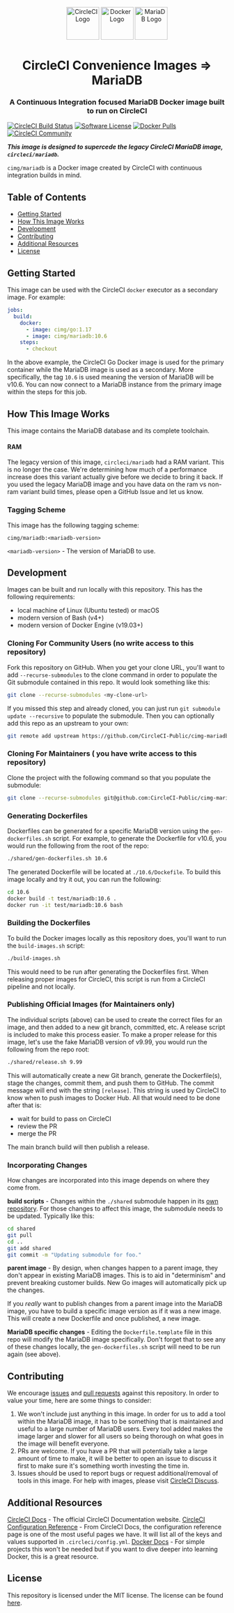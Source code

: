 <div align="center">
	<p>
		<img alt="CircleCI Logo" src="https://raw.github.com/CircleCI-Public/cimg-mariadb/main/img/circle-circleci.svg?sanitize=true" width="75" />
		<img alt="Docker Logo" src="https://raw.github.com/CircleCI-Public/cimg-mariadb/main/img/circle-docker.svg?sanitize=true" width="75" />
		<img alt="MariaDB Logo" src="https://raw.github.com/CircleCI-Public/cimg-mariadb/main/img/circle-mariadb.svg?sanitize=true" width="75" />
	</p>
	<h1>CircleCI Convenience Images => MariaDB</h1>
	<h3>A Continuous Integration focused MariaDB Docker image built to run on CircleCI</h3>
</div>

[![CircleCI Build Status](https://circleci.com/gh/CircleCI-Public/cimg-mariadb.svg?style=shield)](https://circleci.com/gh/CircleCI-Public/cimg-mariadb) [![Software License](https://img.shields.io/badge/license-MIT-blue.svg)](https://raw.githubusercontent.com/CircleCI-Public/cimg-mariadb/master/LICENSE) [![Docker Pulls](https://img.shields.io/docker/pulls/cimg/mariadb)](https://hub.docker.com/r/cimg/mariadb) [![CircleCI Community](https://img.shields.io/badge/community-CircleCI%20Discuss-343434.svg)](https://discuss.circleci.com/c/ecosystem/circleci-images)

***This image is designed to supercede the legacy CircleCI MariaDB image, `circleci/mariadb`.***

`cimg/mariadb` is a Docker image created by CircleCI with continuous integration builds in mind.


## Table of Contents

- [Getting Started](#getting-started)
- [How This Image Works](#how-this-image-works)
- [Development](#development)
- [Contributing](#contributing)
- [Additional Resources](#additional-resources)
- [License](#license)


## Getting Started

This image can be used with the CircleCI `docker` executor as a secondary image.
For example:

```yaml
jobs:
  build:
    docker:
      - image: cimg/go:1.17
      - image: cimg/mariadb:10.6
    steps:
      - checkout
```

In the above example, the CircleCI Go Docker image is used for the primary container while the MariaDB image is used as a secondary.
More specifically, the tag `10.6` is used meaning the version of MariaDB will be v10.6.
You can now connect to a MariaDB instance from the primary image within the steps for this job.


## How This Image Works

This image contains the MariaDB database and its complete toolchain.

#### RAM

The legacy version of this image, `circleci/mariadb` had a RAM variant.
This is no longer the case.
We're determining how much of a performance increase does this variant actually give before we decide to bring it back.
If you used the legacy MariaDB image and you have data on the ram vs non-ram variant build times, please open a GitHub Issue and let us know.


### Tagging Scheme

This image has the following tagging scheme:

```
cimg/mariadb:<mariadb-version>
```

`<mariadb-version>` - The version of MariaDB to use.


## Development

Images can be built and run locally with this repository.
This has the following requirements:

- local machine of Linux (Ubuntu tested) or macOS
- modern version of Bash (v4+)
- modern version of Docker Engine (v19.03+)

### Cloning For Community Users (no write access to this repository)

Fork this repository on GitHub.
When you get your clone URL, you'll want to add `--recurse-submodules` to the clone command in order to populate the Git submodule contained in this repo.
It would look something like this:

```bash
git clone --recurse-submodules <my-clone-url>
```

If you missed this step and already cloned, you can just run `git submodule update --recursive` to populate the submodule.
Then you can optionally add this repo as an upstream to your own:

```bash
git remote add upstream https://github.com/CircleCI-Public/cimg-mariadb.git
```

### Cloning For Maintainers ( you have write access to this repository)

Clone the project with the following command so that you populate the submodule:

```bash
git clone --recurse-submodules git@github.com:CircleCI-Public/cimg-mariadb.git
```

### Generating Dockerfiles

Dockerfiles can be generated for a specific MariaDB version using the `gen-dockerfiles.sh` script.
For example, to generate the Dockerfile for v10.6, you would run the following from the root of the repo:

```bash
./shared/gen-dockerfiles.sh 10.6
```

The generated Dockerfile will be located at `./10.6/Dockefile`.
To build this image locally and try it out, you can run the following:

```bash
cd 10.6
docker build -t test/mariadb:10.6 .
docker run -it test/mariadb:10.6 bash
```

### Building the Dockerfiles

To build the Docker images locally as this repository does, you'll want to run the `build-images.sh` script:

```bash
./build-images.sh
```

This would need to be run after generating the Dockerfiles first.
When releasing proper images for CircleCI, this script is run from a CircleCI pipeline and not locally.

### Publishing Official Images (for Maintainers only)

The individual scripts (above) can be used to create the correct files for an image, and then added to a new git branch, committed, etc.
A release script is included to make this process easier.
To make a proper release for this image, let's use the fake MariaDB version of v9.99, you would run the following from the repo root:

```bash
./shared/release.sh 9.99
```

This will automatically create a new Git branch, generate the Dockerfile(s), stage the changes, commit them, and push them to GitHub.
The commit message will end with the string `[release]`.
This string is used by CircleCI to know when to push images to Docker Hub.
All that would need to be done after that is:

- wait for build to pass on CircleCI
- review the PR
- merge the PR

The main branch build will then publish a release.

### Incorporating Changes

How changes are incorporated into this image depends on where they come from.

**build scripts** - Changes within the `./shared` submodule happen in its [own repository](https://github.com/CircleCI-Public/cimg-shared).
For those changes to affect this image, the submodule needs to be updated.
Typically like this:

```bash
cd shared
git pull
cd ..
git add shared
git commit -m "Updating submodule for foo."
```

**parent image** - By design, when changes happen to a parent image, they don't appear in existing MariaDB images.
This is to aid in "determinism" and prevent breaking customer builds.
New Go images will automatically pick up the changes.

If you *really* want to publish changes from a parent image into the MariaDB image, you have to build a specific image version as if it was a new image.
This will create a new Dockerfile and once published, a new image.

**MariaDB specific changes** - Editing the `Dockerfile.template` file in this repo will modify the MariaDB image specifically.
Don't forget that to see any of these changes locally, the `gen-dockerfiles.sh` script will need to be run again (see above).


## Contributing

We encourage [issues](https://github.com/CircleCI-Public/cimg-mariadb/issues) and [pull requests](https://github.com/CircleCI-Public/cimg-mariadb/pulls) against this repository. In order to value your time, here are some things to consider:

1. We won't include just anything in this image. In order for us to add a tool within the MariaDB image, it has to be something that is maintained and useful to a large number of MariaDB users. Every tool added makes the image larger and slower for all users so being thorough on what goes in the image will benefit everyone.
1. PRs are welcome. If you have a PR that will potentially take a large amount of time to make, it will be better to open an issue to discuss it first to make sure it's something worth investing the time in.
1. Issues should be used to report bugs or request additional/removal of tools in this image. For help with images, please visit [CircleCI Discuss](https://discuss.circleci.com/c/ecosystem/circleci-images).


## Additional Resources

[CircleCI Docs](https://circleci.com/docs/) - The official CircleCI Documentation website.
[CircleCI Configuration Reference](https://circleci.com/docs/2.0/configuration-reference/#section=configuration) - From CircleCI Docs, the configuration reference page is one of the most useful pages we have.
It will list all of the keys and values supported in `.circleci/config.yml`.
[Docker Docs](https://docs.docker.com/) - For simple projects this won't be needed but if you want to dive deeper into learning Docker, this is a great resource.


## License

This repository is licensed under the MIT license.
The license can be found [here](./LICENSE).
